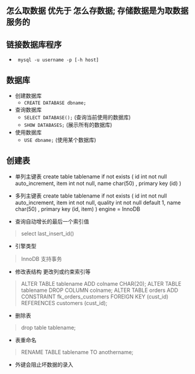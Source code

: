 ## 怎么取数据 优先于 怎么存数据; 存储数据是为取数据服务的 

## 链接数据库程序
* ``` mysql -u username -p [-h host]```  

## 数据库
* 创建数据库
    * ``` CREATE DATABASE dbname; ```
* 查询数据库
    * ``` SELECT DATABASE(); ``` (查询当前使用的数据库)
    * ``` SHOW DATABASES; ``` (展示所有的数据库)
* 使用数据库
    * ``` USE dbname; ``` (使用某个数据库)

## 创建表   
* 单列主键表
create table tablename if not exists
(
    id int not null auto_increment,
    item int not null,
    name char(50) ,
    primary key (id)
)   
* 多列主键表
create table tablename if not exists
(
    id int not null auto_increment,
    item int not null,
    quality int not null default 1,
    name char(50) ,
    primary key (id, item)
) engine = InnoDB

* 查询自动增长的最后一个索引值
> select last_insert_id()

* 引擎类型 
> InnoDB 支持事务

* 修改表结构 更改列或约束索引等
> ALTER TABLE tablename ADD colname CHAR(20);
> ALTER TABLE tablename DROP COLUMN colname;
> ALTER TABLE orders ADD CONSTRAINT fk_orders_customers FOREIGN KEY (cust_id) REFERENCES customers (cust_id);

* 删除表
> drop table tablename;

* 表重命名
> RENAME TABLE tablename TO anothername;

* 外键会阻止坏数据的录入